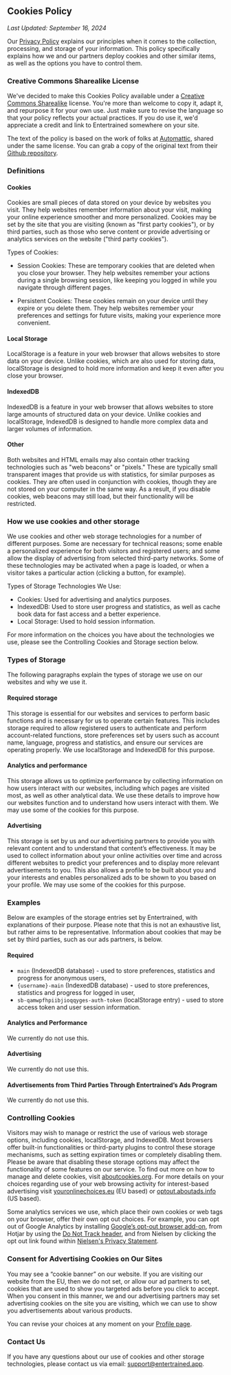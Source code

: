 ## Cookies Policy

_Last Updated: September 16, 2024_

Our [Privacy Policy](/privacy/) explains our principles when it comes to the collection, processing, and storage of your information. This policy specifically explains how we and our partners deploy cookies and other similar items, as well as the options you have to control them.

### Creative Commons Sharealike License

We've decided to make this Cookies Policy available under a [Creative Commons Sharealike](https://creativecommons.org/licenses/by-sa/4.0/) license. You're more than welcome to copy it, adapt it, and repurpose it for your own use. Just make sure to revise the language so that your policy reflects your actual practices. If you do use it, we'd appreciate a credit and link to Entertrained somewhere on your site.

The text of the policy is based on the work of folks at [Automattic](https://automattic.com/), shared under the same license. You can grab a copy of the original text from their [Github repository](https://github.com/Automattic/legalmattic/blob/master/Cookie-Policy.md).

### Definitions

#### Cookies

Cookies are small pieces of data stored on your device by websites you visit. They help websites remember information about your visit, making your online experience smoother and more personalized. Cookies may be set by the site that you are visiting (known as "first party cookies"), or by third parties, such as those who serve content or provide advertising or analytics services on the website ("third party cookies").

Types of Cookies:

- Session Cookies: These are temporary cookies that are deleted when you close your browser. They help websites remember your actions during a single browsing session, like keeping you logged in while you navigate through different pages.

- Persistent Cookies: These cookies remain on your device until they expire or you delete them. They help websites remember your preferences and settings for future visits, making your experience more convenient.

#### Local Storage

LocalStorage is a feature in your web browser that allows websites to store data on your device. Unlike cookies, which are also used for storing data, localStorage is designed to hold more information and keep it even after you close your browser.

#### IndexedDB

IndexedDB is a feature in your web browser that allows websites to store large amounts of structured data on your device. Unlike cookies and localStorage, IndexedDB is designed to handle more complex data and larger volumes of information.

#### Other

Both websites and HTML emails may also contain other tracking technologies such as "web beacons" or "pixels." These are typically small transparent images that provide us with statistics, for similar purposes as cookies. They are often used in conjunction with cookies, though they are not stored on your computer in the same way. As a result, if you disable cookies, web beacons may still load, but their functionality will be restricted.

### **How we use cookies and other storage**

We use cookies and other web storage technologies for a number of different purposes. Some are necessary for technical reasons; some enable a personalized experience for both visitors and registered users; and some allow the display of advertising from selected third-party networks. Some of these technologies may be activated when a page is loaded, or when a visitor takes a particular action (clicking a button, for example).

Types of Storage Technologies We Use:

- Cookies: Used for advertising and analytics purposes.
- IndexedDB: Used to store user progress and statistics, as well as cache book data for fast access and a better experience.
- Local Storage: Used to hold session information.

For more information on the choices you have about the technologies we use, please see the Controlling Cookies and Storage section below.

### **Types of Storage**

The following paragraphs explain the types of storage we use on our websites and why we use it.

#### Required storage

This storage is essential for our websites and services to perform basic functions and is necessary for us to operate certain features. This includes storage required to allow registered users to authenticate and perform account-related functions, store preferences set by users such as account name, language, progress and statistics, and ensure our services are operating properly. We use localStorage and IndexedDB for this purpose.

#### Analytics and performance

This storage allows us to optimize performance by collecting information on how users interact with our websites, including which pages are visited most, as well as other analytical data. We use these details to improve how our websites function and to understand how users interact with them. We may use some of the cookies for this purpose.

#### Advertising

This storage is set by us and our advertising partners to provide you with relevant content and to understand that content’s effectiveness. It may be used to collect information about your online activities over time and across different websites to predict your preferences and to display more relevant advertisements to you. This also allows a profile to be built about you and your interests and enables personalized ads to be shown to you based on your profile. We may use some of the cookies for this purpose.

### Examples

Below are examples of the storage entries set by Entertrained, with explanations of their purpose. Please note that this is not an exhaustive list, but rather aims to be representative. Information about cookies that may be set by third parties, such as our ads partners, is below.

#### **Required**

- `main` (IndexedDB database) - used to store preferences, statistics and progress for anonymous users,
- `{username}-main` (IndexedDB database) - used to store preferences, statistics and progress for logged in user,
- `sb-qamwpfhpiibjioqqyges-auth-token` (localStorage entry) - used to store access token and user session information.

#### **Analytics and Performance**

We currently do not use this.

#### **Advertising**

We currently do not use this.

#### **Advertisements from Third Parties Through Entertrained’s Ads Program**

We currently do not use this.

### Controlling Cookies

Visitors may wish to manage or restrict the use of various web storage options, including cookies, localStorage, and IndexedDB. Most browsers offer built-in functionalities or third-party plugins to control these storage mechanisms, such as setting expiration times or completely disabling them. Please be aware that disabling these storage options may affect the functionality of some features on our service. To find out more on how to manage and delete cookies, visit [aboutcookies.org](https://www.aboutcookies.org/). For more details on your choices regarding use of your web browsing activity for interest-based advertising visit [youronlinechoices.eu](http://youronlinechoices.eu) (EU based) or [optout.aboutads.info](http://optout.aboutads.info) (US based).

Some analytics services we use, which place their own cookies or web tags on your browser, offer their own opt out choices. For example, you can opt out of Google Analytics by installing [Google’s opt-out browser add-on](https://tools.google.com/dlpage/gaoptout), from Hotjar by using the [Do Not Track header](https://www.hotjar.com/legal/compliance/opt-out), and from Nielsen by clicking the opt out link found within [Nielsen's Privacy Statement](https://www.nielsen.com/us/en/legal/privacy-statement/digital-measurement/).

<!-- ### Our Internal Analytics Tool -->
<!---->
<!-- In order to better understand how our services are used, we monitor certain user activities that take place within our products, including page views and clicks on any links used when managing a site via our dashboards. We call each one of these actions an “event.” Analytics events are attached to your WordPress.com account and are handled via a first party system that Entertrained owns and maintains. In general, we record the following data for each event: IP address, WordPress.com user ID and username, WordPress.com-connected site ID (for sites not hosted on WordPress.com), user agent, referring URL, timestamp of event, browser language, and country code. We use this information to improve our products, make our marketing to you more relevant, personalize your experience, and for the other purposes described in our [Privacy Policy](/privacy/). You may opt out of our analytics program through your user settings. By doing so, you won’t share information with our analytics tool about events or actions that happen after the opt-out, while logged in to your WordPress.com account. Note that opting out does not disable the functionality of the actions we track - for example, if you publish a post, we will still have record of that (don’t worry!), but for an event or action after you opt out, we will not have other data associated with that action or event in the analytics tool. -->

### Consent for Advertising Cookies on Our Sites

You may see a “cookie banner” on our website. If you are visiting our website from the EU, then we do not set, or allow our ad partners to set, cookies that are used to show you targeted ads before you click to accept. When you consent in this manner, we and our advertising partners may set advertising cookies on the site you are visiting, which we can use to show you advertisements about various products.

<!--We’ll display the banner to you periodically, just in case you change your mind.-->

You can revise your choices at any moment on your [Profile page](https://entertrained.app/profile).

### Contact Us

If you have any questions about our use of cookies and other storage technologies, please contact us via email: [support@entertrained.app](mailto:support@entertrained.app).
